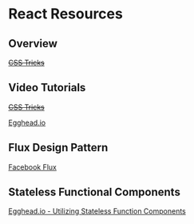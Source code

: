 # React Resources

## Overview

~~[CSS Tricks](https://css-tricks.com/learning-react-router/)~~

## Video Tutorials

~~[CSS Tricks](https://www.youtube.com/watch?v=LR_Fb2LbnhY&noredirect=1)~~

[Egghead.io](https://egghead.io/lessons/react-building-a-react-js-app-notetaker-introduction)

## Flux Design Pattern

[Facebook Flux](https://facebook.github.io/flux/docs/overview.html)

## Stateless Functional Components

[Egghead.io - Utilizing Stateless Function Components](https://egghead.io/lessons/react-building-a-react-js-app-utilizing-stateless-function-components?series=build-your-first-react-js-application)
